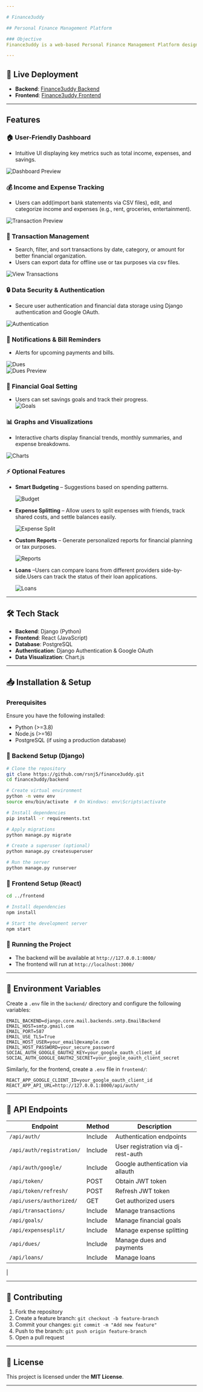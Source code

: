 ```yaml
---

# Finance3uddy  

## Personal Finance Management Platform  

### Objective  
Finance3uddy is a web-based Personal Finance Management Platform designed to help users efficiently track, analyze, and manage their income, expenses, and transactions. The platform provides tools for budgeting, financial insights, and transaction organization to assist users in making informed financial decisions.  

---
```


## 🚀 Live Deployment  
- **Backend**: [Finance3uddy Backend](https://finance3uddy-2.onrender.com/)  
- **Frontend**: [Finance3uddy Frontend](https://regal-gelato-af0006.netlify.app/)  

---

## Features  

### 🏠 User-Friendly Dashboard  
- Intuitive UI displaying key metrics such as total income, expenses, and savings.  

![Dashboard Preview](./frontend/public/dashboard.png)  

### 💰 Income and Expense Tracking  
- Users can add(import bank statements via CSV files), edit, and categorize income and expenses (e.g., rent, groceries, entertainment). 

![Transaction Preview](./frontend/public/transaction.png)  

### 📂 Transaction Management  
- Search, filter, and sort transactions by date, category, or amount for better financial organization.  
- Users can export data for offline use or tax purposes via csv files.  

![View Transactions](./frontend/public/viewtransaction.png)  

### 🔒 Data Security & Authentication  
- Secure user authentication and financial data storage using Django authentication and Google OAuth.  

![Authentication](./frontend/public/home.png)  

### 🔔 Notifications & Bill Reminders  
- Alerts for upcoming payments and bills.  

![Dues](./frontend/public/dues.png)  
![Dues Preview](./frontend/public/reminder.jpeg)


### 🎯 Financial Goal Setting  
- Users can set savings goals and track their progress.  
![Goals](./frontend/public/goal.png)  

### 📊 Graphs and Visualizations  
- Interactive charts display financial trends, monthly summaries, and expense breakdowns. 

![Charts](./frontend/public/chart.png)  

### ⚡ Optional Features  
- **Smart Budgeting** – Suggestions based on spending patterns.  

  ![Budget](./frontend/public/budget.png)  
  
- **Expense Splitting** – Allow users to split expenses with friends, track shared costs, and settle balances easily.  

  ![Expense Split](./frontend/public/expensesplit.png)  

- **Custom Reports** – Generate personalized reports for financial planning or tax purposes.

  ![Reports](./frontend/public/report.png)  

- **Loans** –Users can compare loans from different providers side-by-side.Users can track the status of their loan applications.

  ![Loans](./frontend/public/loans.png)  

---

## 🛠 Tech Stack  
- **Backend**: Django (Python)  
- **Frontend**: React (JavaScript)  
- **Database**: PostgreSQL  
- **Authentication**: Django Authentication & Google OAuth  
- **Data Visualization**: Chart.js  

---

## 📥 Installation & Setup  

### Prerequisites  
Ensure you have the following installed:  
- Python (>=3.8)  
- Node.js (>=16)  
- PostgreSQL (if using a production database)  

### 🔧 Backend Setup (Django)  
```bash
# Clone the repository
git clone https://github.com/rsnj5/finance3uddy.git
cd finance3uddy/backend

# Create virtual environment
python -m venv env
source env/bin/activate  # On Windows: env\Scripts\activate

# Install dependencies
pip install -r requirements.txt

# Apply migrations
python manage.py migrate

# Create a superuser (optional)
python manage.py createsuperuser

# Run the server
python manage.py runserver
```

### 🎨 Frontend Setup (React)  
```bash
cd ../frontend

# Install dependencies
npm install

# Start the development server
npm start
```

### 🚀 Running the Project  
- The backend will be available at `http://127.0.0.1:8000/`  
- The frontend will run at `http://localhost:3000/`  

---

## 🔑 Environment Variables  
Create a `.env` file in the `backend/` directory and configure the following variables:  
```
EMAIL_BACKEND=django.core.mail.backends.smtp.EmailBackend
EMAIL_HOST=smtp.gmail.com
EMAIL_PORT=587
EMAIL_USE_TLS=True
EMAIL_HOST_USER=your_email@example.com  
EMAIL_HOST_PASSWORD=your_secure_password  
SOCIAL_AUTH_GOOGLE_OAUTH2_KEY=your_google_oauth_client_id
SOCIAL_AUTH_GOOGLE_OAUTH2_SECRET=your_google_oauth_client_secret
```
Similarly, for the frontend, create a `.env` file in `frontend/`:  
```
REACT_APP_GOOGLE_CLIENT_ID=your_google_oauth_client_id
REACT_APP_API_URL=http://127.0.0.1:8000/api/auth/

```

---

## 📡 API Endpoints  
| Endpoint | Method | Description |  
|----------|--------|-------------|  
| `/api/auth/` | Include | Authentication endpoints |  
| `/api/auth/registration/` | Include | User registration via dj-rest-auth |  
| `/api/auth/google/` | Include | Google authentication via allauth |  
| `/api/token/` | POST | Obtain JWT token |  
| `/api/token/refresh/` | POST | Refresh JWT token |  
| `/api/users/authorized/` | GET | Get authorized users |  
| `/api/transactions/` | Include | Manage transactions |  
| `/api/goals/` | Include | Manage financial goals |  
| `/api/expensesplit/` | Include | Manage expense splitting |  
| `/api/dues/` | Include | Manage dues and payments |  
| `/api/loans/` | Include | Manage loans | 
| 


---

## 🤝 Contributing  
1. Fork the repository  
2. Create a feature branch: `git checkout -b feature-branch`  
3. Commit your changes: `git commit -m "Add new feature"`  
4. Push to the branch: `git push origin feature-branch`  
5. Open a pull request  

---

## 📜 License  
This project is licensed under the **MIT License**.  

---

